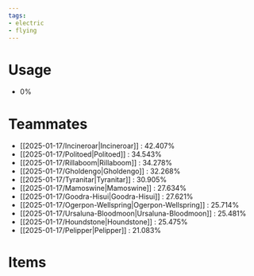 ```yaml
---
tags:
- electric
- flying
---
```

# Usage
- 0%
# Teammates
- [[2025-01-17/Incineroar|Incineroar]] : 42.407%
- [[2025-01-17/Politoed|Politoed]] : 34.543%
- [[2025-01-17/Rillaboom|Rillaboom]] : 34.278%
- [[2025-01-17/Gholdengo|Gholdengo]] : 32.268%
- [[2025-01-17/Tyranitar|Tyranitar]] : 30.905%
- [[2025-01-17/Mamoswine|Mamoswine]] : 27.634%
- [[2025-01-17/Goodra-Hisui|Goodra-Hisui]] : 27.621%
- [[2025-01-17/Ogerpon-Wellspring|Ogerpon-Wellspring]] : 25.714%
- [[2025-01-17/Ursaluna-Bloodmoon|Ursaluna-Bloodmoon]] : 25.481%
- [[2025-01-17/Houndstone|Houndstone]] : 25.475%
- [[2025-01-17/Pelipper|Pelipper]] : 21.083%
# Items